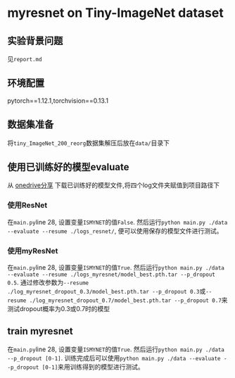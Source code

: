 # myresnet on Tiny-ImageNet dataset
## 实验背景问题
见`report.md`
## 环境配置
pytorch==1.12.1,torchvision==0.13.1
## 数据集准备
将`tiny_ImageNet_200_reorg`数据集解压后放在`data/`目录下

## 使用已训练好的模型evaluate
从 [onedrive分享](https://1drv.ms/u/s!Akd7I0kiaXxrgTrE8tOaproWQUtU?e=lJ2Beg) 下载已训练好的模型文件,将四个log文件夹赋值到项目路径下
### 使用ResNet
在`main.py`line 28, 设置变量`ISMYNET`的值`False`.
然后运行`python main.py ./data --evaluate --resume ./logs_resnet/`,
便可以使用保存的模型文件进行测试。
### 使用myResNet
在`main.py`line 28, 设置变量`ISMYNET`的值`True`.
然后运行`python main.py ./data --evaluate --resume ./logs_myresnet/model_best.pth.tar --p_dropout 0.5`.
通过修改参数为`--resume ./log_myresnet_dropout_0.3/model_best.pth.tar --p_dropout 0.3`或`--resume ./log_myresnet_dropout_0.7/model_best.pth.tar --p_dropout 0.7`来测试dropout概率为0.3或0.7时的模型

## train myresnet
在`main.py`line 28, 设置变量`ISMYNET`的值`True`.
然后运行`python main.py ./data --p_dropout [0-1]`.
训练完成后可以使用`python main.py ./data --evaluate --p_dropout [0-1]`来用训练得到的模型进行测试。

